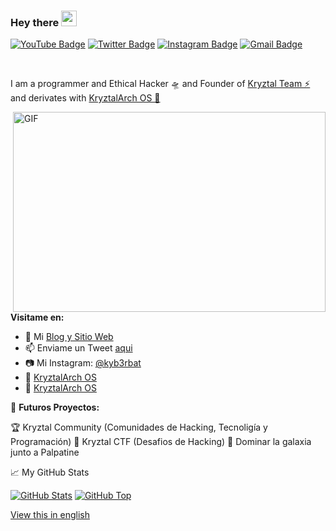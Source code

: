 ### Hey there <img src="https://media.giphy.com/media/hvRJCLFzcasrR4ia7z/giphy.gif" width="25px">

[![YouTube Badge](https://img.shields.io/badge/-@Kyb3r.bat%20|%20GT-c4302b?style=flat-square&labelColor=c4302b&logo=youtube&logoColor=white&link=https://www.youtube.com/channel/UC9DHO7qi_-bLPquT0MLyyxQ?view_as=subscriber)](https://www.youtube.com/channel/UCQXt2DMbgcjO5xpAd0cFS8A)
[![Twitter Badge](https://img.shields.io/badge/-@kyb3rbat-1ca0f1?style=flat-square&labelColor=1ca0f1&logo=twitter&logoColor=white&link=https://twitter.com/maddhruv)](https://twitter.com/kyb3rbat) 
[![Instagram Badge](https://img.shields.io/badge/-@kyb3rbat-F44747?style=flat-square&labelColor=F44747&logo=instagram&logoColor=white&link=https://instagram.com/maddhruv)](https://instagram.com/kyb3rbat) 
[![Gmail Badge](https://img.shields.io/badge/-contact@kyb3rbat.ga-c14438?style=flat-square&logo=Gmail&logoColor=white&link=mailto:contact@kyb3rbat.ga)](mailto:dhruvjainpenny@gmail.com)
<!--[![Linkedin Badge](https://img.shields.io/badge/-midhruvjaink-blue?style=flat-square&logo=Linkedin&logoColor=white&link=https://www.linkedin.com/in/midhruvjaink/)](https://www.linkedin.com/in/midhruvjaink/)-->

<br />

I am a programmer and Ethical Hacker 🛸 and Founder of [Kryztal Team ⚡](https://github.com/kryztalteam) and derivates with [KryztalArch OS 🍕](https://github.com/kryztalarchos)

  <img align="right" alt="GIF" src="https://github.com/abhisheknaiidu/abhisheknaiidu/blob/master/code.gif?raw=true" width="500" height="320" />
  
**Visitame en:**

- 🚄 Mi [Blog y Sitio Web](https://kyb3rbat.ga)
- 📫 Enviame un Tweet [aqui](https://twitter.com/kyb3rbat)
- 📷 Mi Instagram: [@kyb3rbat](https://instagram.com/kyb3rbat)
- 🌱 [KryztalArch OS](https://kryztalarchos.tk/creators)
- 🍫 [KryztalArch OS](https://kryztalteam.tk)


<!--
**Languages and Tools:**  

<code><img height="20" src="https://raw.githubusercontent.com/github/explore/80688e429a7d4ef2fca1e82350fe8e3517d3494d/topics/javascript/javascript.png"></code>
<code><img height="20" src="https://raw.githubusercontent.com/github/explore/80688e429a7d4ef2fca1e82350fe8e3517d3494d/topics/vue/vue.png"></code>
<code><img height="20" src="https://raw.githubusercontent.com/github/explore/80688e429a7d4ef2fca1e82350fe8e3517d3494d/topics/react/react.png"></code>
<code><img height="20" src="https://raw.githubusercontent.com/github/explore/5c058a388828bb5fde0bcafd4bc867b5bb3f26f3/topics/graphql/graphql.png"></code>
<code><img height="20" src="https://raw.githubusercontent.com/github/explore/80688e429a7d4ef2fca1e82350fe8e3517d3494d/topics/nodejs/nodejs.png"></code>
<code><img height="20" src="https://raw.githubusercontent.com/github/explore/80688e429a7d4ef2fca1e82350fe8e3517d3494d/topics/cpp/cpp.png"></code>
<code><img height="20" src="https://raw.githubusercontent.com/github/explore/80688e429a7d4ef2fca1e82350fe8e3517d3494d/topics/python/python.png"></code>
<code><img height="20" src="https://raw.githubusercontent.com/github/explore/80688e429a7d4ef2fca1e82350fe8e3517d3494d/topics/mysql/mysql.png"></code>
<code><img height="20" src="https://raw.githubusercontent.com/github/explore/80688e429a7d4ef2fca1e82350fe8e3517d3494d/topics/firebase/firebase.png"></code>
<code><img height="20" src="https://raw.githubusercontent.com/github/explore/80688e429a7d4ef2fca1e82350fe8e3517d3494d/topics/git/git.png"></code>
-->

<!--
If you like what I do, maybe consider buying me a coffee/tea 🥺👉👈

<a href="https://www.buymeacoffee.com/abhisheknaiidu" target="_blank"><img src="https://cdn.buymeacoffee.com/buttons/v2/default-red.png" alt="Buy Me A Coffee" width="150" ></a>
-->

🚧 **Futuros Proyectos:**
<!-- TODO-IST:START -->
🏆  Kryztal Community (Comunidades de Hacking, Tecnoligía y Programación)
🌸  Kryztal CTF (Desafios de Hacking)
👿  Dominar la galaxia junto a Palpatine
<!-- TODO-IST:END -->



📈 My GitHub Stats

[![GitHub Stats](https://github-readme-stats.vercel.app/api?username=kyb3rbat&show_icons=true&include_all_commits=true&hide_border=true&theme=tokyonight)](https://kyb3rbat.ga)
[![GitHub Top](https://github-readme-stats.vercel.app/api/top-langs/?username=kyb3rbat&show_icons=true&include_all_commits=true&hide_border=true&theme=tokyonight&layout=compact)](https://kyb3rbat.ga)



[View this in english](https://github.com/kyb3rbat/kyb3rbat/English.md)
